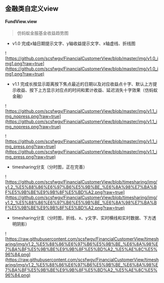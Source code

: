 ## 金融类自定义view

#### FundView.view

> 仿蚂蚁金服基金收益趋势图


* v1.0 完成x轴日期提示文字、y轴收益提示文字、x轴虚线、折线图

![https://github.com/scsfwgy/FinancialCustomerView/blob/master/img/v1.0_img1.png?raw=true](https://github.com/scsfwgy/FinancialCustomerView/blob/master/img/v1.0_img1.png?raw=true)

* v1.1 完成长按显示距离按下焦点最近的日期以及对应收益点十字、默认上方提示收益、按下上方显示对应点的时间和累计收益、延迟消失十字效果（仿蚂蚁金融）

![https://github.com/scsfwgy/FinancialCustomerView/blob/master/img/v1.1_img_nopress.png?raw=true](https://github.com/scsfwgy/FinancialCustomerView/blob/master/img/v1.1_img_nopress.png?raw=true)

![https://github.com/scsfwgy/FinancialCustomerView/blob/master/img/v1.1_img_press.png?raw=true](https://github.com/scsfwgy/FinancialCustomerView/blob/master/img/v1.1_img_press.png?raw=true)

* timesharing分支（分时图，正在完善）

![https://github.com/scsfwgy/FinancialCustomerView/blob/timesharing/img/v1.2_%E5%88%86%E6%97%B6%E5%9B%BE_%E6%8A%98%E7%BA%BF%E5%9B%BE%E9%9B%8F%E5%BD%A2.png?raw=true](https://github.com/scsfwgy/FinancialCustomerView/blob/timesharing/img/v1.2_%E5%88%86%E6%97%B6%E5%9B%BE_%E6%8A%98%E7%BA%BF%E5%9B%BE%E9%9B%8F%E5%BD%A2.png?raw=true)

* timesharing分支（分时图，折线、x、y文字、实时横线和实时数据、下方透明阴影）

![https://raw.githubusercontent.com/scsfwgy/FinancialCustomerView/timesharing/img/v1.2_%E5%88%86%E6%97%B6%E5%9B%BE_%E6%8A%98%E7%BA%BF%E5%9B%BE%E9%9B%8F%E5%BD%A2_%E5%AE%8C%E5%96%84.png](https://raw.githubusercontent.com/scsfwgy/FinancialCustomerView/timesharing/img/v1.2_%E5%88%86%E6%97%B6%E5%9B%BE_%E6%8A%98%E7%BA%BF%E5%9B%BE%E9%9B%8F%E5%BD%A2_%E5%AE%8C%E5%96%84.png)


